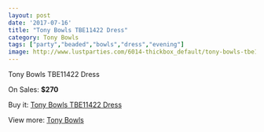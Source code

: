 ```yaml
---
layout: post
date: '2017-07-16'
title: "Tony Bowls TBE11422 Dress"
category: Tony Bowls
tags: ["party","beaded","bowls","dress","evening"]
image: http://www.lustparties.com/6014-thickbox_default/tony-bowls-tbe11422-dress.jpg
---
```

Tony Bowls TBE11422 Dress

On Sales: **$270**
<a href="https://www.lustparties.com/en/tony-bowls/2048-tony-bowls-tbe11422-dress.html"><amp-img layout="responsive" width="600" height="600" src="//www.lustparties.com/6014-thickbox_default/tony-bowls-tbe11422-dress.jpg" alt="Tony Bowls TBE11422 Dress 0" /></a>
<a href="https://www.lustparties.com/en/tony-bowls/2048-tony-bowls-tbe11422-dress.html"><amp-img layout="responsive" width="600" height="600" src="//www.lustparties.com/6016-thickbox_default/tony-bowls-tbe11422-dress.jpg" alt="Tony Bowls TBE11422 Dress 1" /></a>
<a href="https://www.lustparties.com/en/tony-bowls/2048-tony-bowls-tbe11422-dress.html"><amp-img layout="responsive" width="600" height="600" src="//www.lustparties.com/6015-thickbox_default/tony-bowls-tbe11422-dress.jpg" alt="Tony Bowls TBE11422 Dress 2" /></a>

Buy it: [Tony Bowls TBE11422 Dress](https://www.lustparties.com/en/tony-bowls/2048-tony-bowls-tbe11422-dress.html "Tony Bowls TBE11422 Dress")

View more: [Tony Bowls](https://www.lustparties.com/en/5-tony-bowls "Tony Bowls")